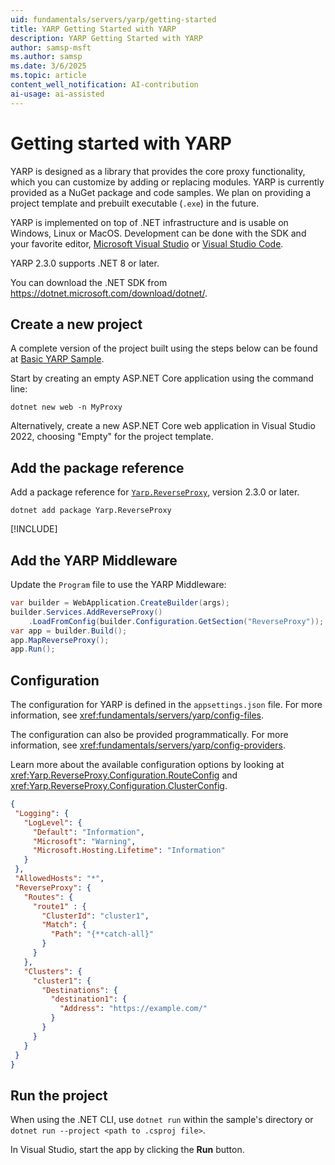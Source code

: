 ```yaml
---
uid: fundamentals/servers/yarp/getting-started
title: YARP Getting Started with YARP
description: YARP Getting Started with YARP
author: samsp-msft
ms.author: samsp
ms.date: 3/6/2025
ms.topic: article
content_well_notification: AI-contribution
ai-usage: ai-assisted
---
```

# Getting started with YARP

YARP is designed as a library that provides the core proxy functionality, which you can customize by adding or replacing modules. YARP is currently provided as a NuGet package and code samples. We plan on providing a project template and prebuilt executable (`.exe`) in the future.

YARP is implemented on top of .NET infrastructure and is usable on Windows, Linux or MacOS. Development can be done with the SDK and your favorite editor, [Microsoft Visual Studio](https://visualstudio.microsoft.com/vs/) or [Visual Studio Code](https://code.visualstudio.com/).

YARP 2.3.0 supports .NET 8 or later.

You can download the .NET SDK from https://dotnet.microsoft.com/download/dotnet/.

## Create a new project

A complete version of the project built using the steps below can be found at [Basic YARP Sample](https://github.com/microsoft/reverse-proxy/tree/release/latest/samples/BasicYarpSample).

Start by creating an empty ASP.NET Core application using the command line:

```dotnetcli
dotnet new web -n MyProxy
```

Alternatively, create a new ASP.NET Core web application in Visual Studio 2022, choosing "Empty" for the project template.

## Add the package reference

Add a package reference for [`Yarp.ReverseProxy`](https://www.nuget.org/packages/Yarp.ReverseProxy), version 2.3.0 or later.

```dotnetcli
dotnet add package Yarp.ReverseProxy
```

[!INCLUDE[](~/includes/package-reference.md)]

## Add the YARP Middleware

Update the `Program` file to use the YARP Middleware:

```csharp
var builder = WebApplication.CreateBuilder(args);
builder.Services.AddReverseProxy()
    .LoadFromConfig(builder.Configuration.GetSection("ReverseProxy"));
var app = builder.Build();
app.MapReverseProxy();
app.Run();
```

## Configuration 

The configuration for YARP is defined in the `appsettings.json` file. For more information, see <xref:fundamentals/servers/yarp/config-files>.

The configuration can also be provided programmatically. For more information, see <xref:fundamentals/servers/yarp/config-providers>.

Learn more about the available configuration options by looking at <xref:Yarp.ReverseProxy.Configuration.RouteConfig> and <xref:Yarp.ReverseProxy.Configuration.ClusterConfig>.
 
 ```json
 {
  "Logging": {
    "LogLevel": {
      "Default": "Information",
      "Microsoft": "Warning",
      "Microsoft.Hosting.Lifetime": "Information"
    }
  },
  "AllowedHosts": "*",
  "ReverseProxy": {
    "Routes": {
      "route1" : {
        "ClusterId": "cluster1",
        "Match": {
          "Path": "{**catch-all}"
        }
      }
    },
    "Clusters": {
      "cluster1": {
        "Destinations": {
          "destination1": {
            "Address": "https://example.com/"
          }
        }
      }
    }
  }
}
```

## Run the project

When using the .NET CLI, use `dotnet run` within the sample's directory or `dotnet run --project <path to .csproj file>`.

In Visual Studio, start the app by clicking the **Run** button.
